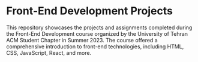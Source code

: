 # Front-End Development Projects
This repository showcases the projects and assignments completed during the Front-End Development course organized by the University of Tehran ACM Student Chapter in Summer 2023. The course offered a comprehensive introduction to front-end technologies, including HTML, CSS, JavaScript, React, and more.
